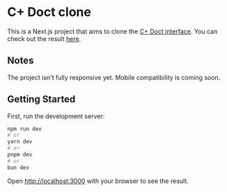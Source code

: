 # C+ Doct clone
This is a Next.js project that aims to clone the [C+ Doct interface](https://www.figma.com/file/I6OyKRnqJD0Luv8l3o6yiP/Doct---Doctor-Management-Web-App-UI-KIT-(Community)?type=design&node-id=2-173&mode=design&t=IUqL03DkNzq4zxs3-0). You can check out the result [here](https://c-doct-clone.vercel.app/).

## Notes
The project isn't fully responsive yet. Mobile compatibility is coming soon.


## Getting Started

First, run the development server:

```bash
npm run dev
# or
yarn dev
# or
pnpm dev
# or
bun dev
```

Open [http://localhost:3000](http://localhost:3000) with your browser to see the result.

